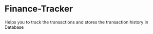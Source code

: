 # Finance-Tracker
Helps you to track the transactions and stores the transaction history in Database
